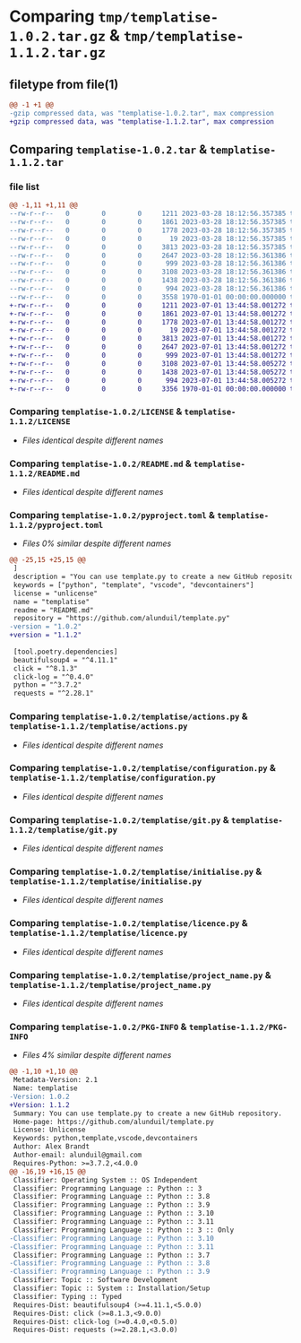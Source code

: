 # Comparing `tmp/templatise-1.0.2.tar.gz` & `tmp/templatise-1.1.2.tar.gz`

## filetype from file(1)

```diff
@@ -1 +1 @@
-gzip compressed data, was "templatise-1.0.2.tar", max compression
+gzip compressed data, was "templatise-1.1.2.tar", max compression
```

## Comparing `templatise-1.0.2.tar` & `templatise-1.1.2.tar`

### file list

```diff
@@ -1,11 +1,11 @@
--rw-r--r--   0        0        0     1211 2023-03-28 18:12:56.357385 templatise-1.0.2/LICENSE
--rw-r--r--   0        0        0     1861 2023-03-28 18:12:56.357385 templatise-1.0.2/README.md
--rw-r--r--   0        0        0     1778 2023-03-28 18:12:56.357385 templatise-1.0.2/pyproject.toml
--rw-r--r--   0        0        0       19 2023-03-28 18:12:56.357385 templatise-1.0.2/templatise/__init__.py
--rw-r--r--   0        0        0     3813 2023-03-28 18:12:56.357385 templatise-1.0.2/templatise/actions.py
--rw-r--r--   0        0        0     2647 2023-03-28 18:12:56.361386 templatise-1.0.2/templatise/configuration.py
--rw-r--r--   0        0        0      999 2023-03-28 18:12:56.361386 templatise-1.0.2/templatise/git.py
--rw-r--r--   0        0        0     3108 2023-03-28 18:12:56.361386 templatise-1.0.2/templatise/initialise.py
--rw-r--r--   0        0        0     1438 2023-03-28 18:12:56.361386 templatise-1.0.2/templatise/licence.py
--rw-r--r--   0        0        0      994 2023-03-28 18:12:56.361386 templatise-1.0.2/templatise/project_name.py
--rw-r--r--   0        0        0     3558 1970-01-01 00:00:00.000000 templatise-1.0.2/PKG-INFO
+-rw-r--r--   0        0        0     1211 2023-07-01 13:44:58.001272 templatise-1.1.2/LICENSE
+-rw-r--r--   0        0        0     1861 2023-07-01 13:44:58.001272 templatise-1.1.2/README.md
+-rw-r--r--   0        0        0     1778 2023-07-01 13:44:58.001272 templatise-1.1.2/pyproject.toml
+-rw-r--r--   0        0        0       19 2023-07-01 13:44:58.001272 templatise-1.1.2/templatise/__init__.py
+-rw-r--r--   0        0        0     3813 2023-07-01 13:44:58.001272 templatise-1.1.2/templatise/actions.py
+-rw-r--r--   0        0        0     2647 2023-07-01 13:44:58.001272 templatise-1.1.2/templatise/configuration.py
+-rw-r--r--   0        0        0      999 2023-07-01 13:44:58.001272 templatise-1.1.2/templatise/git.py
+-rw-r--r--   0        0        0     3108 2023-07-01 13:44:58.005272 templatise-1.1.2/templatise/initialise.py
+-rw-r--r--   0        0        0     1438 2023-07-01 13:44:58.005272 templatise-1.1.2/templatise/licence.py
+-rw-r--r--   0        0        0      994 2023-07-01 13:44:58.005272 templatise-1.1.2/templatise/project_name.py
+-rw-r--r--   0        0        0     3356 1970-01-01 00:00:00.000000 templatise-1.1.2/PKG-INFO
```

### Comparing `templatise-1.0.2/LICENSE` & `templatise-1.1.2/LICENSE`

 * *Files identical despite different names*

### Comparing `templatise-1.0.2/README.md` & `templatise-1.1.2/README.md`

 * *Files identical despite different names*

### Comparing `templatise-1.0.2/pyproject.toml` & `templatise-1.1.2/pyproject.toml`

 * *Files 0% similar despite different names*

```diff
@@ -25,15 +25,15 @@
 ]
 description = "You can use template.py to create a new GitHub repository."
 keywords = ["python", "template", "vscode", "devcontainers"]
 license = "unlicense"
 name = "templatise"
 readme = "README.md"
 repository = "https://github.com/alunduil/template.py"
-version = "1.0.2"
+version = "1.1.2"
 
 [tool.poetry.dependencies]
 beautifulsoup4 = "^4.11.1"
 click = "^8.1.3"
 click-log = "^0.4.0"
 python = "^3.7.2"
 requests = "^2.28.1"
```

### Comparing `templatise-1.0.2/templatise/actions.py` & `templatise-1.1.2/templatise/actions.py`

 * *Files identical despite different names*

### Comparing `templatise-1.0.2/templatise/configuration.py` & `templatise-1.1.2/templatise/configuration.py`

 * *Files identical despite different names*

### Comparing `templatise-1.0.2/templatise/git.py` & `templatise-1.1.2/templatise/git.py`

 * *Files identical despite different names*

### Comparing `templatise-1.0.2/templatise/initialise.py` & `templatise-1.1.2/templatise/initialise.py`

 * *Files identical despite different names*

### Comparing `templatise-1.0.2/templatise/licence.py` & `templatise-1.1.2/templatise/licence.py`

 * *Files identical despite different names*

### Comparing `templatise-1.0.2/templatise/project_name.py` & `templatise-1.1.2/templatise/project_name.py`

 * *Files identical despite different names*

### Comparing `templatise-1.0.2/PKG-INFO` & `templatise-1.1.2/PKG-INFO`

 * *Files 4% similar despite different names*

```diff
@@ -1,10 +1,10 @@
 Metadata-Version: 2.1
 Name: templatise
-Version: 1.0.2
+Version: 1.1.2
 Summary: You can use template.py to create a new GitHub repository.
 Home-page: https://github.com/alunduil/template.py
 License: Unlicense
 Keywords: python,template,vscode,devcontainers
 Author: Alex Brandt
 Author-email: alunduil@gmail.com
 Requires-Python: >=3.7.2,<4.0.0
@@ -16,19 +16,15 @@
 Classifier: Operating System :: OS Independent
 Classifier: Programming Language :: Python :: 3
 Classifier: Programming Language :: Python :: 3.8
 Classifier: Programming Language :: Python :: 3.9
 Classifier: Programming Language :: Python :: 3.10
 Classifier: Programming Language :: Python :: 3.11
 Classifier: Programming Language :: Python :: 3 :: Only
-Classifier: Programming Language :: Python :: 3.10
-Classifier: Programming Language :: Python :: 3.11
 Classifier: Programming Language :: Python :: 3.7
-Classifier: Programming Language :: Python :: 3.8
-Classifier: Programming Language :: Python :: 3.9
 Classifier: Topic :: Software Development
 Classifier: Topic :: System :: Installation/Setup
 Classifier: Typing :: Typed
 Requires-Dist: beautifulsoup4 (>=4.11.1,<5.0.0)
 Requires-Dist: click (>=8.1.3,<9.0.0)
 Requires-Dist: click-log (>=0.4.0,<0.5.0)
 Requires-Dist: requests (>=2.28.1,<3.0.0)
```

